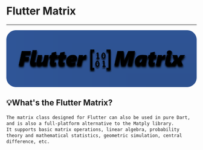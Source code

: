# Flutter Matrix  

---
<div style="text-align: center;">
    <a href="https://github.com/PythonnotJava/flutter_matrix">
        <img src="flutter_matrix/docs/design.png" alt="" style="border-radius: 20px; display: block;"/>
    </a>
</div>

## 💡What's the Flutter Matrix?

```
The matrix class designed for Flutter can also be used in pure Dart, 
and is also a full-platform alternative to the Matply library. 
It supports basic matrix operations, linear algebra, probability
theory and mathematical statistics, geometric simulation, central difference, etc.
```

